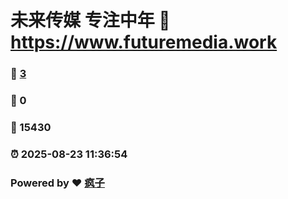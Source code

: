 # 未来传媒 专注中年 :link: https://www.futuremedia.work 
### :page_facing_up: [3](https://www.futuremedia.work/tag.html) 
### :speech_balloon: 0 
### :hibiscus: 15430 
### :alarm_clock: 2025-08-23 11:36:54 
### Powered by :heart: [疯子](https://github.com/granthuang999/Gmeek)
